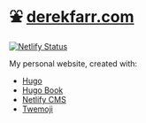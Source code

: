 # :fountain: [derekfarr.com](https://derekfarr.com)

[![Netlify Status](https://api.netlify.com/api/v1/badges/90c1e291-4a14-4446-ba4b-3ab8dbfd5802/deploy-status)](https://app.netlify.com/sites/nifty-liskov-763db1/deploys)

My personal website, created with:
* [Hugo](https://github.com/gohugoio/hugo)
* [Hugo Book](https://github.com/alex-shpak/hugo-book)
* [Netlify CMS](https://github.com/netlify/netlify-cms)
* [Twemoji](https://github.com/twitter/twemoji)
